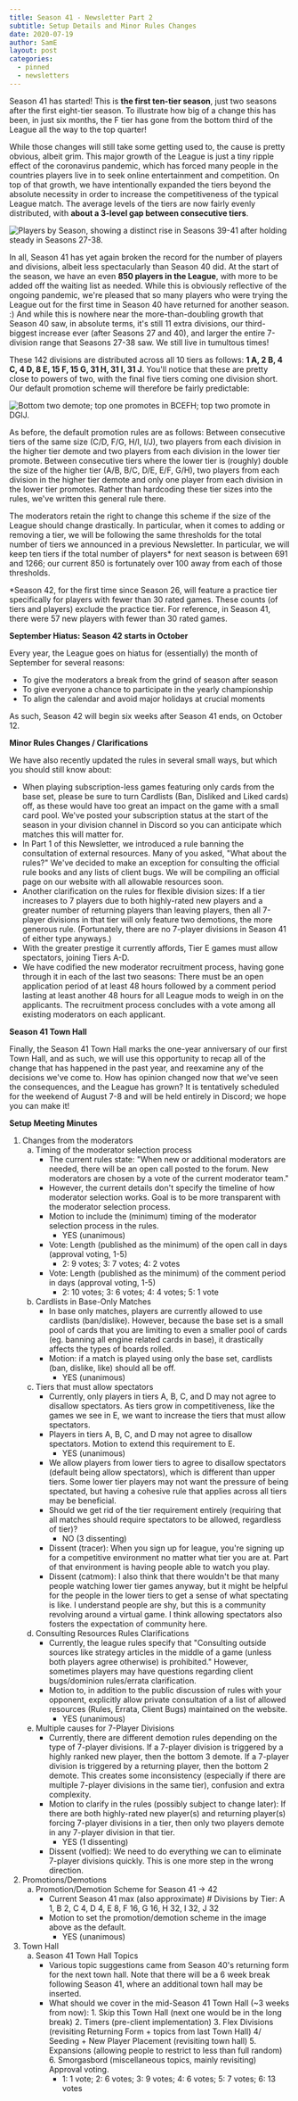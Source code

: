 ```yaml
---
title: Season 41 - Newsletter Part 2
subtitle: Setup Details and Minor Rules Changes
date: 2020-07-19
author: SamE
layout: post
categories:
  - pinned
  - newsletters
---
```

Season 41 has started! This is **the first ten-tier season**, just two seasons after the first eight-tier season. To illustrate how big of a change this has been, in just six months, the F tier has gone from the bottom third of the League all the way to the top quarter!

While those changes will still take some getting used to, the cause is pretty obvious, albeit grim. This major growth of the League is just a tiny ripple effect of the coronavirus pandemic, which has forced many people in the countries players live in to seek online entertainment and competition. On top of that growth, we have intentionally expanded the tiers beyond the absolute necessity in order to increase the competitiveness of the typical League match. The average levels of the tiers are now fairly evenly distributed, with **about a 3-level gap between consecutive tiers**.

![Players by Season, showing a distinct rise in Seasons 39-41 after holding steady in Seasons 27-38.](/img/uploads/players.png "Players By Season")

In all, Season 41 has yet again broken the record for the number of players and divisions, albeit less spectacularly than Season 40 did. At the start of the season, we have an even **850 players in the League**, with more to be added off the waiting list as needed. While this is obviously reflective of the ongoing pandemic, we're pleased that so many players who were trying the League out for the first time in Season 40 have returned for another season. :) And while this is nowhere near the more-than-doubling growth that Season 40 saw, in absolute terms, it's still 11 extra divisions, our third-biggest increase ever (after Seasons 27 and 40), and larger the entire 7-division range that Seasons 27-38 saw. We still live in tumultous times!

These 142 divisions are distributed across all 10 tiers as follows: **1 A, 2 B, 4 C, 4 D, 8 E, 15 F, 15 G, 31 H, 31 I, 31 J**. You'll notice that these are pretty close to powers of two, with the final five tiers coming one division short. Our default promotion scheme will therefore be fairly predictable:

![Bottom two demote; top one promotes in BCEFH; top two promote in DGIJ.](/img/uploads/promotions.png "Season 41 -> 42 Default Promotion Rules")

As before, the default promotion rules are as follows: Between consecutive tiers of the same size (C/D, F/G, H/I, I/J), two players from each division in the higher tier demote and two players from each division in the lower tier promote. Between consecutive tiers where the lower tier is (roughly) double the size of the higher tier (A/B, B/C, D/E, E/F, G/H), two players from each division in the higher tier demote and only one player from each division in the lower tier promotes. Rather than hardcoding these tier sizes into the rules, we've written this general rule there.

The moderators retain the right to change this scheme if the size of the League should change drastically. In particular, when it comes to adding or removing a tier, we will be following the same thresholds for the total number of tiers we announced in a previous Newsletter. In particular, we will keep ten tiers if the total number of players* for next season is between 691 and 1266; our current 850 is fortunately over 100 away from each of those thresholds.

\*Season 42, for the first time since Season 26, will feature a practice tier specifically for players with fewer than 30 rated games. These counts (of tiers and players) exclude the practice tier. For reference, in Season 41, there were 57 new players with fewer than 30 rated games.

**September Hiatus: Season 42 starts in October**

Every year, the League goes on hiatus for (essentially) the month of September for several reasons:

* To give the moderators a break from the grind of season after season
* To give everyone a chance to participate in the yearly championship
* To align the calendar and avoid major holidays at crucial moments

As such, Season 42 will begin six weeks after Season 41 ends, on October 12.

**Minor Rules Changes / Clarifications**

We have also recently updated the rules in several small ways, but which you should still know about:

* When playing subscription-less games featuring only cards from the base set, please be sure to turn Cardlists (Ban, Disliked and Liked cards) off, as these would have too great an impact on the game with a small card pool. We've posted your subscription status at the start of the season in your division channel in Discord so you can anticipate which matches this will matter for.
* In Part 1 of this Newsletter, we introduced a rule banning the consultation of external resources. Many of you asked, "What about the rules?" We've decided to make an exception for consulting the official rule books and any lists of client bugs. We will be compiling an official page on our website with all allowable resources soon.
* Another clarification on the rules for flexible division sizes: If a tier increases to 7 players due to both highly-rated new players and a greater number of returning players than leaving players, then all 7-player divisions in that tier will only feature two demotions, the more generous rule. (Fortunately, there are no 7-player divisions in Season 41 of either type anyways.)
* With the greater prestige it currently affords, Tier E games must allow spectators, joining Tiers A-D.
* We have codified the new moderator recruitment process, having gone through it in each of the last two seasons: There must be an open application period of at least 48 hours followed by a comment period lasting at least another 48 hours for all League mods to weigh in on the applicants. The recruitment process concludes with a vote among all existing moderators on each applicant.

**Season 41 Town Hall**

Finally, the Season 41 Town Hall marks the one-year anniversary of our first Town Hall, and as such, we will use this opportunity to recap all of the change that has happened in the past year, and reexamine any of the decisions we've come to. How has opinion changed now that we've seen the consequences, and the League has grown? It is tentatively scheduled for the weekend of August 7-8 and will be held entirely in Discord; we hope you can make it!

**Setup Meeting Minutes**

<ol>							
<li>Changes from the moderators<ol type='a'>	<li>Timing of the moderator selection process<ul>	<li>The current rules state: "When new or additional moderators are needed, there will be an open call posted to the forum. New moderators are chosen by a vote of the current moderator team."<ul>		</ul></li>			
		<li>However, the current details don't specify the timeline of how moderator selection works. Goal is to be more transparent with the moderator selection process.<ul>		</ul></li>			
		<li>Motion to include the (minimum) timing of the moderator selection process in the rules.<ul>	<li>YES (unanimous)</li>	</ul></li>			
		<li>Vote: Length (published as the minimum) of the open call in days (approval voting, 1-5)<ul>	<li>2: 9 votes; 3: 7 votes; 4: 2 votes</li>	</ul></li>			
		<li>Vote: Length (published as the minimum) of the comment period in days (approval voting, 1-5)<ul>	<li>2: 10 votes; 3: 6 votes; 4: 4 votes; 5: 1 vote</li>	</ul></li>	</ul></li>		
	<li>Cardlists in Base-Only Matches<ul>	<li>In base only matches, players are currently allowed to use cardlists (ban/dislike). However, because the base set is a small pool of cards that you are limiting to even a smaller pool of cards (eg. banning all engine related cards in base), it drastically affects the types of boards rolled.<ul>		</ul></li>			
		<li>Motion: if a match is played using only the base set, cardlists (ban, dislike, like) should all be off.<ul>	<li>YES (unanimous)</li>	</ul></li>	</ul></li>		
	<li>Tiers that must allow spectators<ul>	<li>Currently, only players in tiers A, B, C, and D may not agree to disallow spectators. As tiers grow in competitiveness, like the games we see in E, we want to increase the tiers that must allow spectators.<ul>		</ul></li>			
		<li>Players in tiers A, B, C, and D may not agree to disallow spectators. Motion to extend this requirement to E.<ul>	<li>YES (unanimous)</li>	</ul></li>			
		<li>We allow players from lower tiers to agree to disallow spectators (default being allow spectators), which is different than upper tiers. Some lower tier players may not want the pressure of being spectated, but having a cohesive rule that applies across all tiers may be beneficial.<ul>		</ul></li>			
		<li>Should we get rid of the tier requirement entirely (requiring that all matches should require spectators to be allowed, regardless of tier)?<ul>	<li>NO (3 dissenting)</li>	</ul></li>			
		<li>Dissent (tracer): When you sign up for league, you're signing up for a competitive environment no matter what tier you are at. Part of that environment is having people able to watch you play.<ul>		</ul></li>			
		<li>Dissent (catmom): I also think that there wouldn't be that many people watching lower tier games anyway, but it might be helpful for the people in the lower tiers to get a sense of what spectating is like.  I understand people are shy, but this is a community revolving around a virtual game.  I think allowing spectators also fosters the expectation of community here.<ul>		</ul></li>	</ul></li>		
	<li>Consulting Resources Rules Clarifications<ul>	<li>Currently, the league rules specify that "Consulting outside sources like strategy articles in the middle of a game (unless both players agree otherwise) is prohibited." However, sometimes players may have questions regarding client bugs/dominion rules/errata clarification.<ul>		</ul></li>			
		<li>Motion to, in addition to the public discussion of rules with your opponent, explicitly allow private consultation of a list of allowed resources (Rules, Errata, Client Bugs) maintained on the website.<ul>	<li>YES (unanimous)</li>	</ul></li>	</ul></li>		
	<li>Multiple causes for 7-Player Divisions<ul>	<li>Currently, there are different demotion rules depending on the type of 7-player divisions. If a 7-player division is triggered by a highly ranked new player, then the bottom 3 demote. If a 7-player division is triggered by a returning player, then the bottom 2 demote. This creates some inconsistency (especially if there are multiple 7-player divisions in the same tier), confusion and extra complexity.<ul>		</ul></li>			
		<li>Motion to clarify in the rules (possibly subject to change later): If there are both highly-rated new player(s) and returning player(s) forcing 7-player divisions in a tier, then only two players demote in any 7-player division in that tier.<ul>	<li>YES (1 dissenting)</li>	</ul></li>			
		<li>Dissent (volfied): We need to do everything we can to eliminate 7-player divisions quickly. This is one more step in the wrong direction. <ul>		</ul></li>	</ul></li>	</ol></li>	
<li>Promotions/Demotions<ol type='a'>	<li>Promotion/Demotion Scheme for Season 41 -> 42<ul>	<li>Current Season 41 max (also approximate) # Divisions by Tier: A 1, B 2, C 4, D 4, E 8, F 16, G 16, H 32, I 32, J 32<ul>		</ul></li>			
		<li>Motion to set the promotion/demotion scheme in the image above as the default.<ul>	<li>YES (unanimous)</li>	</ul></li>	</ul></li>	</ol></li>	
<li>Town Hall<ol type='a'>	<li>Season 41 Town Hall Topics<ul>	<li>Various topic suggestions came from Season 40's returning form for the next town hall. Note that there will be a 6 week break following Season 41, where an additional town hall may be inserted.<ul>		</ul></li>			
		<li>What should we cover in the mid-Season 41 Town Hall (~3 weeks from now):  1. Skip this Town Hall (next one would be in the long break)  2. Timers (pre-client implementation)  3. Flex Divisions (revisiting Returning Form + topics from last Town Hall)  4/ Seeding + New Player Placement (revisiting town hall)  5. Expansions (allowing people to restrict to less than full random) 6. Smorgasbord (miscellaneous topics, mainly revisiting) Approval voting.<ul>	<li>1: 1 vote; 2: 6 votes; 3: 9 votes; 4: 6 votes; 5: 7 votes; 6: 13 votes</li>				</ul></li></ul></li></ol></li></ol>
